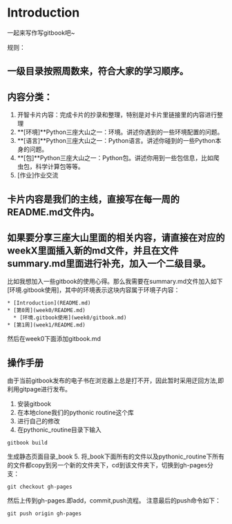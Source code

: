 # Introduction

一起来写作写gitbook吧~

规则：
## 一级目录按照周数来，符合大家的学习顺序。
## 内容分类：

  1. 开智卡片内容：完成卡片的抄录和整理，特别是对卡片里链接里的内容进行整理
  2. **[环境]**Python三座大山之一：环境。讲述你遇到的一些环境配置的问题。
  3. **[语言]**Python三座大山之一：Python语言。讲述你碰到的一些Python本身的问题。
  4. **[包]**Python三座大山之一：Python包。讲述你用到一些包信息，比如爬虫包，科学计算包等等。
  5. [作业]作业交流

## 卡片内容是我们的主线，直接写在每一周的README.md文件内。
## 如果要分享三座大山里面的相关内容，请直接在对应的weekX里面插入新的md文件，并且在文件summary.md里面进行补充，加入一个二级目录。
比如我想加入一些gitbook的使用心得。那么我需要在summary.md文件加入如下[环境.gitbook使用]，其中的环境表示这块内容属于环境子内容：
```
* [Introduction](README.md)
* [第0周](week0/README.md)
  * [环境.gitbook使用](week0/gitbook.md)
* [第1周](week1/README.md)

```

然后在week0下面添加gitbook.md


## 操作手册
由于当前gitbook发布的电子书在浏览器上总是打不开，因此暂时采用迂回方法,即利用gitpage进行发布。
1. 安装gitbook
2. 在本地clone我们的pythonic routine这个库
3. 进行自己的修改
4. 在pythonic_routine目录下输入
```
gitbook build
```
生成静态页面目录_book
5. 将_book下面所有的文件以及pythonic_routine下所有的文件都copy到另一个新的文件夹下，cd到该文件夹下，切换到gh-pages分支：
```
git checkout gh-pages
```
然后上传到gh-pages.即add，commit,push流程。
注意最后的push命令如下：
```
git push origin gh-pages
```
